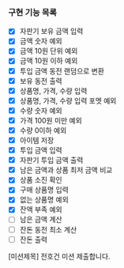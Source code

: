 ### 구현 기능 목록

- [x] 자판기 보유 금액 입력
- [x] 금액 숫자 예외
- [x] 금액 10원 단위 예외
- [x] 금액 10원 이하 예외
- [x] 투입 금액 동전 랜덤으로 변환
- [x] 보유 동전 출력
- [x] 상품명, 가격, 수량 입력
- [x] 상품명, 가격, 수량 입력 포멧 예외
- [x] 수량 숫자 예외
- [x] 가격 100원 미만 예외
- [x] 수량 0이하 예외
- [x] 아이템 저장
- [x] 투입 금액 입력
- [x] 자판기 투입 금액 출력
- [x] 남은 금액과 상품 최저 금액 비교
- [x] 상품 소진 확인
- [x] 구매 상품명 입력
- [x] 없는 상품명 예외
- [x] 잔액 부족 예외
- [ ] 남은 금액 계산
- [ ] 잔돈 동전 최소 계산
- [ ] 잔돈 출력

[미션제목] 전호건 미션 제출합니다.